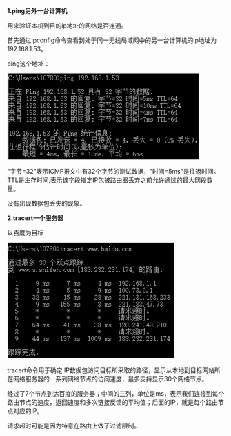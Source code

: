 **1.ping另外一台计算机**

用来验证本机到目的ip地址的网络是否连通。

首先通过ipconfig命令查看到处于同一无线局域网中的另一台计算机的ip地址为192.168.1.53。

ping这个地址：

![](https://github.com/Noseason/pictures/blob/master/hw1_1.png)

"字节=32"表示ICMP报文中有32个字节的测试数据，"时间=5ms"是往返时间。TTL是生存时间,表示该字段指定IP包被路由器丢弃之前允许通过的最大网段数量。

没有出现数据包丢失的现象。




**2.tracert一个服务器**

以百度为目标

![](https://github.com/Noseason/pictures/blob/master/hw1_2.png)

tracert命令用于确定 IP数据包访问目标所采取的路径，显示从本地到目标网站所在网络服务器的一系列网络节点的访问速度，最多支持显示30个网络节点。

经过了7个节点到达百度的服务器；中间的三列，单位是ms，表示我们连接到每个路由节点的速度，返回速度和多次链接反馈的平均值；后面的IP，就是每个路由节点对应的IP。

请求超时可能是因为特意在路由上做了过滤限制。

